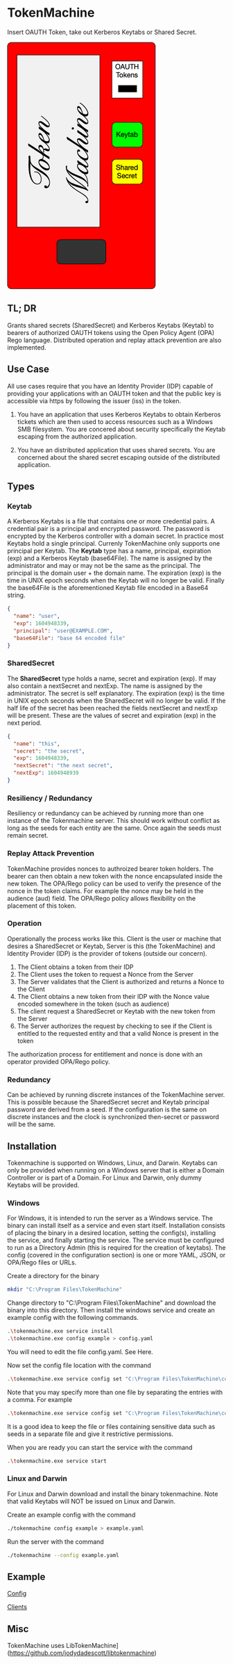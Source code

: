 # TokenMachine

Insert OAUTH Token, take out Kerberos Keytabs or Shared Secret.

![TokenMachine icon](icon/tokenmachine.png)

## TL; DR

Grants shared secrets (SharedSecret) and Kerberos Keytabs (Keytab) to bearers of authorized OAUTH tokens using the Open Policy Agent (OPA) Rego language. Distributed operation and replay attack prevention are also implemented.

## Use Case

All use cases require that you have an Identity Provider (IDP) capable of providing your applications with an OAUTH token and that the public key is accessible via https by following the issuer (iss) in the token.

1. You have an application that uses Kerberos Keytabs to obtain Kerberos tickets which are then used to access resources such as a Windows SMB filesystem. You are concered about security specifically the Keytab escaping from the authorized application.

1. You have an distributed application that uses shared secrets. You are concerned about the shared secret escaping outside of the distributed application.

## Types

### Keytab

A Kerberos Keytabs is a file that contains one or more credential pairs. A credential pair is a principal and encrypted password. The password is encrypted by the Kerberos controller with a domain secret. In practice most Keytabs hold a single principal. Currenly TokenMachine only supports one principal per Keytab. The **Keytab** type has a name, principal, expiration (exp) and a Kerberos Keytab (base64File). The  name is assigned by the administrator and may or may not be the same as the principal.  The principal is the domain user + the domain name. The expiration (exp) is the time in UNIX epoch seconds when the Keytab will no longer be valid. Finally the base64File is the aforementioned Keytab file encoded in a Base64 string.

```json
{
  "name": "user",
  "exp": 1604948339,
  "principal": "user@EXAMPLE.COM",
  "base64File": "base 64 encoded file"
}
```

### SharedSecret

The **SharedSecret** type holds a name, secret and expiration (exp). If may also contain a nextSecret and nextExp. The name is assigned by the administrator. The secret is self explanatory. The expiration (exp) is the time in UNIX epoch seconds when the SharedSecret will no longer be valid. If the half life of the secret has been reached the fields nextSecret and nextExp will be present. These are the values of secret and expiration (exp) in the next period.

```json
{
  "name": "this",
  "secret": "the secret",
  "exp": 1604948339,
  "nextSecret": "the next secret",
  "nextExp": 1604948939
}

```
### Resiliency / Redundancy

Resiliency or redundancy can be achieved by running more than one instance of the Tokenmachine server. This should work without conflict as long as the seeds for each entity are the same. Once again the seeds must remain secret.

### Replay Attack Prevention

TokenMachine provides nonces to authroized bearer token holders. The bearer can then obtain a new token with the nonce encapsulated inside the new token. The OPA/Rego policy can be used to verify the presence of the nonce in the token claims. For example the nonce may be held in the audience (aud) field. The OPA/Rego policy allows flexibility on the placement of this token.



### Operation

Operationally the process works like this. Client is the user or machine that desires a SharedSecret or Keytab, Server is this (the TokenMachine) and Identity Provider (IDP) is the provider of tokens (outside our concern).

1. The Client obtains a token from their IDP
1. The Client uses the token to request a Nonce from the Server
1. The Server validates that the Client is authorized and returns a Nonce to the Client
1. The Client obtains a new token from their IDP with the Nonce value encoded somewhere in the token (such as audience)
1. The client request a SharedSecret or Keytab with the new token from the Server
1. The Server authorizes the request by checking to see if the Client is entitled to the requested entity and that a valid Nonce is present in the token

The authorization process for entitlement and nonce is done with an operator provided OPA/Rego policy.

### Redundancy

Can be achieved by running discrete instances of the TokenMachine server. This is possible because the SharedSecret secret and Keytab principal password are derived from a seed. If the configuration is the same on discrete instances and the clock is synchronized then-secret or password will be the same.


## Installation

Tokenmachine is supported on Windows, Linux, and Darwin. Keytabs can only be provided when running on a Windows server that is either a Domain Controller or is part of a Domain. For Linux and Darwin, only dummy Keytabs will be provided.

### Windows

For Windows, it is intended to run the server as a Windows service. The binary can install itself as a service and even start itself. Installation consists of placing the binary in a desired location, setting the config(s), installing the service, and finally starting the service. The service must be configured to run as a Directory Admin (this is required for the creation of keytabs). The config (covered in the configuration section) is one or more YAML, JSON, or OPA/Rego files or URLs.

Create a directory for the binary

```bash
mkdir "C:\Program Files\TokenMachine"
```

Change directory to "C:\Program Files\TokenMachine" and download the binary into this directory. Then install the windows service and create an example config with the following commands.

```bash
.\tokenmachine.exe service install
.\tokenmachine.exe config example > config.yaml
```

You will need to edit the file config.yaml. See Here.

Now set the config file location with the command

```bash
.\tokenmachine.exe service config set "C:\Program Files\TokenMachine\config.yaml"
```

Note that you may specify more than one file by separating the entries with a comma. For example

```bash
.\tokenmachine.exe service config set "C:\Program Files\TokenMachine\config.yaml,C:\other.yaml,https://github.com/myrepo/config.yaml"
```

It is a good idea to keep the file or files containing sensitive data such as seeds in a separate file and give it restrictive permissions.

When you are ready you can start the service with the command

```bash
.\tokenmachine.exe service start
```

### Linux and Darwin

For Linux and Darwin download and install the binary tokenmachine. Note that valid Keytabs will NOT be issued on Linux and Darwin.

Create an example config with the command

```bash
./tokenmachine config example > example.yaml
```

Run the server with the command

```bash
./tokenmachine --config example.yaml
```

## Example

[Config](example/config)

[Clients](example/clients)

## Misc

TokenMachine uses LibTokenMachine](https://github.com/jodydadescott/libtokenmachine)
